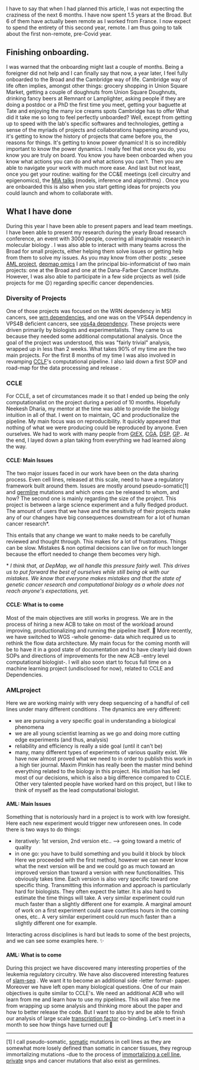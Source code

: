 I have to say that when I had planned this article, I was not expecting the craziness of the next 6 months.
I have now spent 1.5 years at the Broad. But 6 of them have actually been remote as I worked from France. I now expect to spend the entirety of this second year, remote.
I am thus going to talk about the first non-remote, pre-Covid year.

## Finishing onboarding.
I was warned that the onboarding might last a couple of months. Being a foreigner did not help and I can finally say that now, a year later, I feel fully onboarded to the Broad and the Cambridge way of life.
Cambridge way of life often implies, amongst other things: grocery shopping in Union Square Market, getting a couple of doughnuts from Union Square Doughnuts, drinking fancy beers at Remnant or Lamplighter, asking people if they are doing a postdoc or a PhD the first time you meet, getting your baguette at Tate and enjoying the many ice creams spots Cambridge has to offer
What did it take me so long to feel perfectly unboarded? Well, except from getting up to speed with the lab's specific softwares and technologies, getting a sense of the myriads of projects  and collaborations happening around you, it's getting to know the history of projects that came before you, the reasons for things. It's getting to know power dynamics!  It is so incredibly important to know the power dynamics. I really feel that once you do, you know you are truly on board. You know you have been onboarded when you know what actions you can do and what actions you can't. Then you are able to navigate your work with much more ease. And last but not least, once you get your routine: waiting for the CC&E meetings (cell circuitry and epigenomics), the [MIA talks](https://www.youtube.com/watch?v=MKD1ScU_XJs&list=PLlMMtlgw6qNjROoMNTBQjAcdx53kV50cS) (models, inference and algorithms) .
Once you are onboarded this is also when you start getting ideas for projects you could launch and whom to collaborate with.

## What I have done
During this year I have been able to present papers and lead team meetings.
I have been able to present my research during the yearly Broad research conference, an event with 3000 people, covering all imaginable research in molecular biology .
I was also able to interact with many teams across the Broad for small projects, either helping them solve issues or getting help from them to solve my issues.
As you may know from other posts: _sesee [AML project](https://jkobject.com/projects/predicting-dependencies-from-enhancers/), [depmap omics](https://jkobject.com/projects/depmap-omics-howto/) I am the principal bio-informaticist of two main projects: one at the Broad and one at the Dana-Farber Cancer Institute.
However, I was also able to participate in a few side projects as well (side projects for me :wink:) regarding specific cancer dependencies.

### Diversity of Projects
One of those projects was focused on the WRN dependency in MSI cancers, see [wrn dependencies](https://jkobject.com/projects/wrn-dependencies/), and one was on the VPS4A dependency in VPS4B deficient cancers, see [vps4a dependency](). These projects were driven primarily by biologists and experimentalists. They came to us because they needed some additional computational analysis.
Once the goal of the project was understood, this was "fairly trivial" analysis, wrapped up in less than 2 weeks. What takes 90% of my time are the two main projects.
For the first 8 months of my time I was also involved in revamping [CCLF](https://cellfactory.broadinstitute.org/)'s computational pipeline. I also laid down a first SOP and road-map for the data processing and release .

### CCLE
For CCLE, a set of circumstances made it so that I ended up being the only computationalist on the project during a period of 10 months. Hopefully Neekesh Dharia, my mentor at the time was able to provide the biology intuition in all of that. I went on to maintain, QC and productionalize the pipeline. My main focus was on reproducibility. It quickly appeared that nothing of what we were producing could be reproduced by anyone. Even ourselves. We had to work with many people from [GtEX](https://gtexportal.org/home/), [CGA](https://www.broadinstitute.org/cancer/cancer-genome-computational-analysis), [DSP](https://www.broadinstitute.org/data-sciences-platform), [GP](https://www.broadinstitute.org/reading-and-editing-biology/genomics-platform).. At the end, I layed down a plan taking from everything we had learned along the way.

#### CCLE: Main Issues
The two major issues faced in our work have been on the data sharing process. Even cell lines, released at this scale, need to have a regulatory framework built around them. Issues are mostly around pseudo-somatic[1] and [germline](https://en.wikipedia.org/wiki/Germline_mutation) mutations and which ones can be released to whom, and how?
The second one is mainly regarding the size of the project. This project is between a large science experiment and a fully fledged product. The amount of users that we have and the sensitivity of their projects make any of our changes have big consequences downstream for a lot of human cancer research\*. 

This entails that any change we want to make needs to be carefully reviewed and thought through. This makes for a lot of frustrations. Things can be slow. Mistakes & non optimal decisions can live on for much longer because the effort needed to change them becomes very high. 

\* _I think that, at DepMap, we all handle this pressure fairly well. This drives us to put forward the best of ourselves while still being ok with our mistakes. We know that everyone makes mistakes and that the state of genetic cancer research and computational biology as a whole does not reach anyone's expectations, yet._

#### CCLE: What is to come
Most of the main objectives are still works in progress. We are in the process of hiring a new ACB to take on most of the workload around improving, productionalizing and running the pipeline itself. :construction:
More recently, we have switched to WGS -whole genome- data which required us to rethink the flow data architecture.
My main focus  for the coming month will be to have it in a good state of documentation and to have clearly laid down SOPs and directions of improvements for the new ACB -entry level computational biologist-.
I will also soon start to focus full time on a machine learning project (undisclosed for now), related to CCLE and Dependencies.

### AMLproject
Here we are working mainly with very deep sequencing of a handful of cell lines under many different conditions . The dynamics are very different:
- we are pursuing a very specific goal  in understanding a biological phenomena
- we are all young scientist learning as we go and doing more cutting edge experiments (and thus, analysis)
- reliability and efficiency is really a side goal (until it can't be)
- many, many different types of experiments of various quality exist.
We have now almost proved what we need to in order to publish this work in a high tier journal. Maxim Pimkin has really been the master mind  behind everything related to the biology in this project. His intuition  has led most of our decisions, which is also a big difference compared to CCLE. Other very talented people have worked hard on this project, but I like to think of myself as the lead computational biologist.

#### AML: Main Issues
Something that is notoriously hard in a project is to work with low foresight. Here each new experiment would trigger new unforeseen ones. 
In code there is two ways to do things: 
- iteratively: 1st version, 2nd version etc.. --> going toward a metric of quality
- in one go: you have to build something and you build it block by block
Here we proceeded with the first method, however we can never know what the next version will be and we could go as much toward an improved version than toward a version with new functionalities.
This obviously takes time. Each version is also very specific toward one specific thing. Transmitting this information and approach is particularly hard for biologists. They often expect the latter. It is also hard to estimate the time things will take. A very similar experiment could run much faster than a slightly different one for example.
A marginal amount of work on a first experiment could save countless hours in the coming ones, etc..
A very similar experiment could run much faster than a slightly different one for example.

Interacting across disciplines is hard but leads to some of the best projects, and we can see some examples here. :sparkles:

#### AML: What is to come
During this project we have discovered many interesting properties of the leukemia regulatory circuitry. We have also discovered interesting features of [slam-seq](https://www.lexogen.com/slamseq-metabolic-rna-labeling/) . We want it to become an additional side -letter format- paper. Moreover we have left open many biological questions.
One of our main objectives is quite similar to CCLE's. We need an additional ACB who will learn from me and learn how to use my pipelines. This will also free me from wrapping up some analysis and thinking more about the paper and how to better release the code. 
But I want to also try and be able to finish our analysis of large scale [transcription factor](https://en.wikipedia.org/wiki/Transcription_factor) co-binding. 
Let's meet in a month to see how things have turned out! :wave:

---
[1] I call pseudo-somatic, [somatic](https://en.wikipedia.org/wiki/Somatic_mutation) mutations in cell lines as they are somewhat more losely defined than somatic in cancer tissues, they regroup immortalizing mutations -due to the process of [immortalizing a cell line](https://en.wikipedia.org/wiki/Immortalised_cell_line), [private](https://www.medicinenet.com/script/main/art.asp?articlekey=5048) snps and cancer mutations that also exist as germlines.